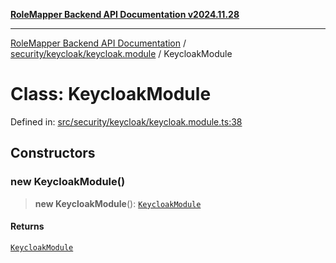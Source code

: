 [**RoleMapper Backend API Documentation v2024.11.28**](../../../../README.md)

***

[RoleMapper Backend API Documentation](../../../../modules.md) / [security/keycloak/keycloak.module](../README.md) / KeycloakModule

# Class: KeycloakModule

Defined in: [src/security/keycloak/keycloak.module.ts:38](https://github.com/FlowCraft-AG/RoleMapper/blob/de0e51be3f89e6fa69f76597242a3d3e3b4ee01f/backend/src/security/keycloak/keycloak.module.ts#L38)

## Constructors

### new KeycloakModule()

> **new KeycloakModule**(): [`KeycloakModule`](KeycloakModule.md)

#### Returns

[`KeycloakModule`](KeycloakModule.md)
